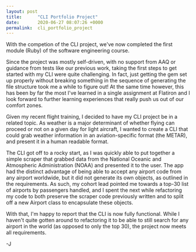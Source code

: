 ```yaml
---
layout: post
title:      "CLI Portfolio Project"
date:       2020-06-27 08:07:26 +0000
permalink:  cli_portfolio_project
---
```



With the competion of the CLI project, we've now completed the first module (Ruby) of the software engineering course. 

Since the project was mostly self-driven, with no support from AAQ or guidance from tests like our previous work, taking the first steps to get started with my CLI were quite challenging. In fact, just getting the gem set up properly without breaking something in the sequence of generating the file structure took me a while to figure out! At the same time however, this has been by far the most I've learned in a single assignment at Flatiron and I look forward to further learning experiences that really push us out of our comfort zones.

Given my recent flight training, I decided to have my CLI project be in a related topic. As weather is a major determinant of whether flying can proceed or not on a given day for light aircraft, I wanted to create a CLI that could grab weather information in an aviation-specific format (the METAR), and present it in a human readable format.

The CLI got off to a rocky start, as I was quickly able to put together a simple scraper that grabbed data from the National Oceanic and Atmospheric Administration (NOAA) and presented it to the user. The app had the distinct advantage of being able to accept any airport code from any airport worldwide, but it did not generate its own objects, as outlined in the requirements. As such, my cohort lead pointed me towards a top-30 list of airports by passengers handled, and I spent the next while refactoring my code to both preserve the scraper code previously written and to split off a new Airport class to encapsulate these objects. 

With that, I'm happy to report that the CLI is now fully functional. While I haven't quite gotten around to refactoring it to be able to still search for any airport in the world (as opposed to only the top 30), the project now meets all requirements.

-J
